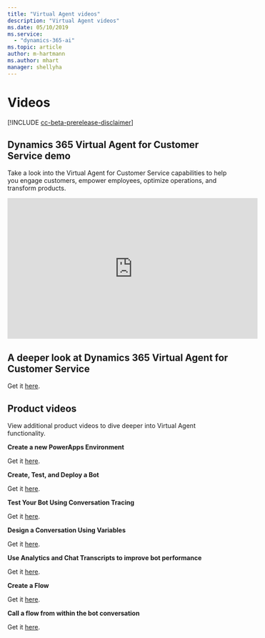 ```yaml
---
title: "Virtual Agent videos"
description: "Virtual Agent videos"
ms.date: 05/10/2019
ms.service:
  - "dynamics-365-ai"
ms.topic: article
author: m-hartmann
ms.author: mhart
manager: shellyha
---
```


# Videos 

[!INCLUDE [cc-beta-prerelease-disclaimer](../includes/cc-beta-prerelease-disclaimer.md)]

## Dynamics 365 Virtual Agent for Customer Service demo

Take a look into the Virtual Agent for Customer Service capabilities to help you engage customers, empower employees, optimize operations, and transform products. 

<iframe width="560" height="315" src="https://www.youtube.com/embed/Pk-AVqQPUg8" frameborder="0" allow="accelerometer; autoplay; encrypted-media; gyroscope; picture-in-picture" allowfullscreen></iframe>


## A deeper look at Dynamics 365 Virtual Agent for Customer Service

Get it [here](https://microsoft.sharepoint.com/teams/CCIBotDesignerTeam/Shared%20Documents/General/Demo%20Assets/Airlift_2019-04/CCIVirtualAgentDeepDive_2019-04.mp4).





## Product videos

View additional product videos to dive deeper into Virtual Agent functionality. 

  **Create a new PowerApps Environment**

   Get it [here](https://go.microsoft.com/fwlink/?linkid=2079331).
   
  **Create, Test, and Deploy a Bot**

   Get it [here](https://go.microsoft.com/fwlink/?linkid=2062988).

  **Test Your Bot Using Conversation Tracing**

   Get it [here](https://go.microsoft.com/fwlink/?linkid=2063608). 
 
  **Design a Conversation Using Variables**

   Get it [here](https://go.microsoft.com/fwlink/?linkid=2063608).

  **Use Analytics and Chat Transcripts to improve bot performance**

   Get it [here](https://go.microsoft.com/fwlink/?linkid=2063181).

  **Create a Flow**

   Get it [here](https://go.microsoft.com/fwlink/?linkid=2079323).

  **Call a flow from within the bot conversation**

   Get it [here](https://go.microsoft.com/fwlink/?linkid=2079327).
